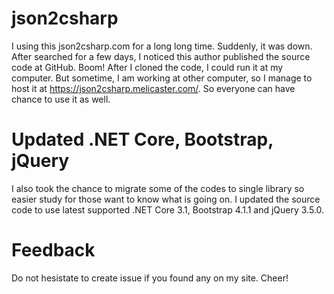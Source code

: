 # json2csharp
I using this json2csharp.com for a long long time. Suddenly, it was down. After searched for a few days, I noticed this author published the source code at GitHub. Boom! After I cloned the code, I could run it at my computer. But sometime, I am working at other computer, so I manage to host it at https://json2csharp.melicaster.com/. So everyone can have chance to use it as well.

# Updated .NET Core, Bootstrap, jQuery
I also took the chance to migrate some of the codes to single library so easier study for those want to know what is going on. I updated the source code to use latest supported .NET Core 3.1, Bootstrap 4.1.1 and jQuery 3.5.0.

# Feedback
Do not hesistate to create issue if you found any on my site. Cheer!
